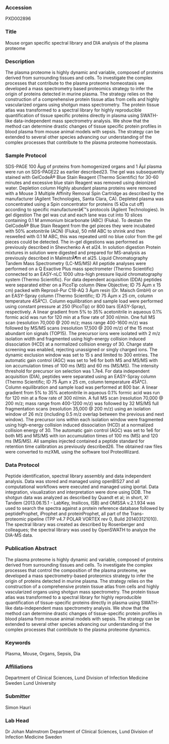 ### Accession
PXD002896

### Title
Mouse organ specific spectral library and DIA analysis of the plasma proteome

### Description
The plasma proteome is highly dynamic and variable, composed of proteins derived from surrounding tissues and cells. To investigate the complex processes that contribute to the plasma proteome homeostasis we developed a mass spectrometry based proteomics strategy to infer the origin of proteins detected in murine plasma. The strategy relies on the construction of a comprehensive protein tissue atlas from cells and highly vascularized organs using shotgun mass spectrometry. The protein tissue atlas was transformed to a spectral library for highly reproducible quantification of tissue specific proteins directly in plasma using SWATH-like data-independent mass spectrometry analysis. We show that the method can determine drastic changes of tissue specific protein profiles in blood plasma from mouse animal models with sepsis. The strategy can be extended to several other species advancing our understanding of the complex processes that contribute to the plasma proteome homeostasis.

### Sample Protocol
SDS-PAGE 100 Âµg of proteins from homogenized organs and 1 Âµl plasma were run on SDS-PAGE22 as earlier described23. The gel was subsequently stained with GelCodeÂ® Blue Stain Reagent (Thermo Scientific) for 30-60 minutes and excessive blue stain Reagent was removed using deionized water.  Depletion column Highly abundant plasma proteins were removed with a Mouse 3 Multiple Affinity Removal Spin Cartridge as described by the manufacturer (Agilent Technologies, Santa Clara, CA). Depleted plasma was concentrated using a Spin concentrator for proteins (5 kDa cut off) according to specific manufacturerâ€™s protocols (Agilent Technologies).  In gel digestion  The gel was cut and each lane was cut into 10 slices containing 0.1 M ammonium bicarbonate (ABC) (Fluka). To destain the GelCodeÂ® Blue Stain Reagent from the gel pieces they were incubated with 50% acetonitrile (ACN) (Fluka), 50 mM ABC to shrink and then reswelled with 0.1 M ABC, this was repeated until no blue color from the gel pieces could be detected. The in-gel digestions was performed as previously described in Shevchenko A et al24. In solution digestion Protein mixtures in solution were digested and prepared for MS-analysis as previously described in MalmstrÃ¶m et al25.   Liquid Chromatography Tandem Mass Spectrometry (LC-MS/MS) All peptide analyses were performed on a Q Exactive Plus mass spectrometer (Thermo Scientific) connected to an EASY-nLC 1000 ultra-high pressure liquid chromatography system (Thermo Scientific).  For data dependent acquisition (DDA) peptides were separated either on a PicoTip column (New Objective; ID 75 Âµm x 15 cm) packed with Reprosil-Pur C18-AQ 3 Âµm resin (Dr. Maisch GmbH) or on an EASY-Spray column (Thermo Scientific; ID 75 Âµm x 25 cm, column temperature 45Â°C). Column equilibration and sample load were performed using constant pressure at 250 (PicoTip) or 800 bars (EASY-Spray), respectively. A linear gradient from 5% to 35% acetonitrile in aqueous 0.1% formic acid was run for 120 min at a flow rate of 300 nl/min. One full MS scan (resolution 70,000 @ 200 m/z; mass range 400-1600 m/z) was followed by MS/MS scans (resolution 17,500 @ 200 m/z) of the 15 most abundant ion signals (TOP15). The precursor ions were isolated with 2 m/z isolation width and fragmented using high-energy collision induced dissociation (HCD) at a normalized collision energy of 30. Charge state screening was enabled, rejecting unassigned or singly charged ions. The dynamic exclusion window was set to 15 s and limited to 300 entries. The automatic gain control (AGC) was set to 1e6 for both MS and MS/MS with ion accumulation times of 100 ms (MS) and 60 ms (MS/MS). The intensity threshold for precursor ion selection was 1.7e4. For data independent acquisition (DIA), peptides were separated using an EASY-Spray column (Thermo Scientific; ID 75 Âµm x 25 cm, column temperature 45Â°C). Column equilibration and sample load was performed at 800 bar. A linear gradient from 5% to 35% acetonitrile in aqueous 0.1% formic acid was run for 120 min at a flow rate of 300 nl/min. A full MS scan (resolution 70,000 @ 200 m/z; mass range from 400-1200 m/z) was followed by 32 MS/MS full fragmentation scans (resolution 35,000 @ 200 m/z) using an isolation window of 26 m/z (including 0.5 m/z overlap between the previous and next window). The precursor ions within each isolation window were fragmented using high-energy collision induced dissociation (HCD) at a normalized collision energy of 30. The automatic gain control (AGC) was set to 1e6 for both MS and MS/MS with ion accumulation times of 100 ms (MS) and 120 ms (MS/MS).  All samples injected contained a peptide standard for retention time calibration as previously described26. The obtained raw files were converted to mzXML using the software tool ProteoWizard.

### Data Protocol
Peptide identification, spectral library assembly and data independent analysis.  Data was stored and managed using openBIS27 and all computational workflows were executed and managed using iportal. Data integration, visualization and interpretation were done using DDB. The shotgun data was analyzed as described by Quandt et al; in short, X! Tandem (2013.06.15.1 - LabKey, Insilicos, ISB) and OMSSA v.2.1.934 was used to search the spectra against a protein reference database followed by peptideProphet, iProphet and proteinProphet, all part of the Trans-proteomic pipeline (TPP v4.7 POLAR VORTEX rev 0, Build 201403121010). The spectral library was created as described by Rosenberger and colleagues; the spectral library was used by OpenSWATH to analyze the DIA-MS data.

### Publication Abstract
The plasma proteome is highly dynamic and variable, composed of proteins derived from surrounding tissues and cells. To investigate the complex processes that control the composition of the plasma proteome, we developed a mass spectrometry-based proteomics strategy to infer the origin of proteins detected in murine plasma. The strategy relies on the construction of a comprehensive protein tissue atlas from cells and highly vascularized organs using shotgun mass spectrometry. The protein tissue atlas was transformed to a spectral library for highly reproducible quantification of tissue-specific proteins directly in plasma using SWATH-like data-independent mass spectrometry analysis. We show that the method can determine drastic changes of tissue-specific protein profiles in blood plasma from mouse animal models with sepsis. The strategy can be extended to several other species advancing our understanding of the complex processes that contribute to the plasma proteome dynamics.

### Keywords
Plasma, Mouse, Organs, Sepsis, Dia

### Affiliations
Department of Clinical Sciences, Lund Division of Infection Medicine Sweden
Lund University

### Submitter
Simon Hauri

### Lab Head
Dr Johan Malmstrom
Department of Clinical Sciences, Lund Division of Infection Medicine Sweden


